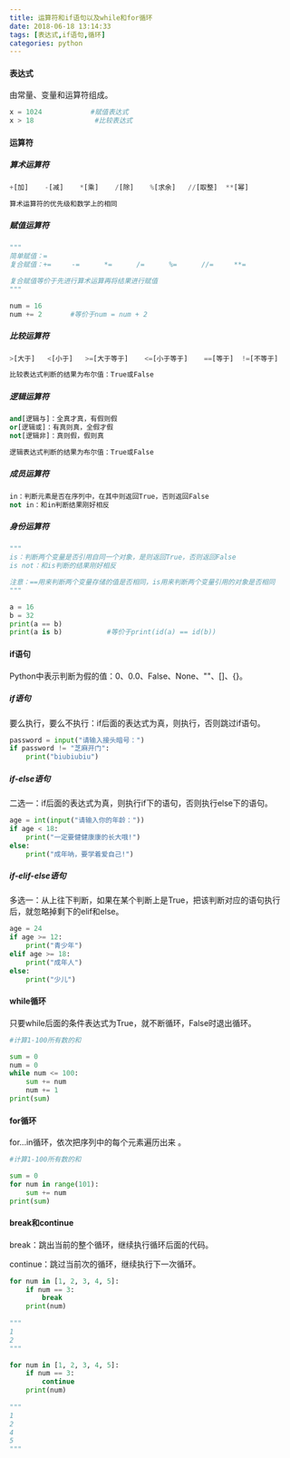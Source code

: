 ```yaml
---
title: 运算符和if语句以及while和for循环
date: 2018-06-18 13:14:33
tags: [表达式,if语句,循环]
categories: python
---
```


#### 表达式

由常量、变量和运算符组成。

```python
x = 1024			#赋值表达式		
x > 18               #比较表达式
```



#### 运算符

##### 算术运算符

```python
+[加]	-[减]	*[乘]	/[除]	%[求余]	//[取整]	**[幂]

算术运算符的优先级和数学上的相同
```



##### 赋值运算符

```python
"""
简单赋值：=
复合赋值：+=		-=		*=		/=		%=		//=		**=

复合赋值等价于先进行算术运算再将结果进行赋值
"""

num = 16
num += 2       #等价于num = num + 2
```



##### 比较运算符

```python
>[大于]	<[小于]	>=[大于等于]	<=[小于等于]	==[等于]	!=[不等于]

比较表达式判断的结果为布尔值：True或False
```



##### 逻辑运算符

```python
and[逻辑与]：全真才真，有假则假
or[逻辑或]：有真则真，全假才假
not[逻辑非]：真则假，假则真

逻辑表达式判断的结果为布尔值：True或False
```



##### 成员运算符

```python
in：判断元素是否在序列中，在其中则返回True，否则返回False
not in：和in判断结果刚好相反
```



##### 身份运算符

```python
"""
is：判断两个变量是否引用自同一个对象，是则返回True，否则返回False
is not：和is判断的结果刚好相反

注意：==用来判断两个变量存储的值是否相同，is用来判断两个变量引用的对象是否相同
"""

a = 16
b = 32
print(a == b)
print(a is b)			#等价于print(id(a) == id(b))
```



#### if语句

Python中表示判断为假的值：0、0.0、False、None、""、[]、{}。



##### if语句

要么执行，要么不执行：if后面的表达式为真，则执行，否则跳过if语句。

```python
password = input("请输入接头暗号：")
if password != "芝麻开门":
    print("biubiubiu")
```



##### if-else语句

二选一：if后面的表达式为真，则执行if下的语句，否则执行else下的语句。

```python
age = int(input("请输入你的年龄："))
if age < 18:
    print("一定要健健康康的长大哦!")
else:
    print("成年呐，要学着爱自己!")
```



##### if-elif-else语句

多选一：从上往下判断，如果在某个判断上是True，把该判断对应的语句执行后，就忽略掉剩下的elif和else。

```python
age = 24
if age >= 12:
    print("青少年")
elif age >= 18:
    print("成年人")
else:
    print("少儿")
```



#### while循环

只要while后面的条件表达式为True，就不断循环，False时退出循环。 

```python
#计算1-100所有数的和

sum = 0
num = 0
while num <= 100:
    sum += num
    num += 1
print(sum)
```



#### for循环

for...in循环，依次把序列中的每个元素遍历出来 。

```python
#计算1-100所有数的和

sum = 0
for num in range(101):
    sum += num
print(sum)
```



#### break和continue

break：跳出当前的整个循环，继续执行循环后面的代码。

continue：跳过当前次的循环，继续执行下一次循环。

```python
for num in [1, 2, 3, 4, 5]:
    if num == 3:
        break
    print(num)
    
"""
1
2
"""

for num in [1, 2, 3, 4, 5]:
    if num == 3:
        continue
    print(num)
    
"""
1
2
4
5
"""
```